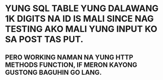 # YUNG SQL TABLE YUNG DALAWANG 1K DIGITS NA ID IS MALI SINCE NAG TESTING AKO MALI YUNG INPUT KO SA POST TAS PUT.
## PERO WORKING NAMAN NA YUNG HTTP METHODS FUNCTION, IF MERON KAYONG GUSTONG BAGUHIN GO LANG.
